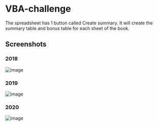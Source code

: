 # VBA-challenge
The spreadsheet has 1 button called Create summary. It will create the summary table and bonus table for each sheet of the book.
## Screenshots
### 2018
![image](https://github.com/JulianRavelo/VBA-challenge/assets/132871396/c79b75cb-68ab-40d5-99ef-03fc03b634b3)
### 2019
![image](https://github.com/JulianRavelo/VBA-challenge/assets/132871396/05e1467e-3e16-4f71-8010-e17322ed88a4)
### 2020
![image](https://github.com/JulianRavelo/VBA-challenge/assets/132871396/0cba5a7f-68e4-4c29-90c0-fae3c08ed365)
